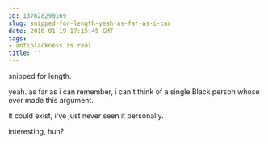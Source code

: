 ```yaml
---
id: 137628299169
slug: snipped-for-length-yeah-as-far-as-i-can
date: 2016-01-19 17:15:45 GMT
tags:
- antiblackness is real
title: ''
---
```

snipped for length.

yeah. as far as i can remember, i can't think of a single Black person whose ever made this argument.

it could exist, i've just never seen it personally.

interesting, huh?
